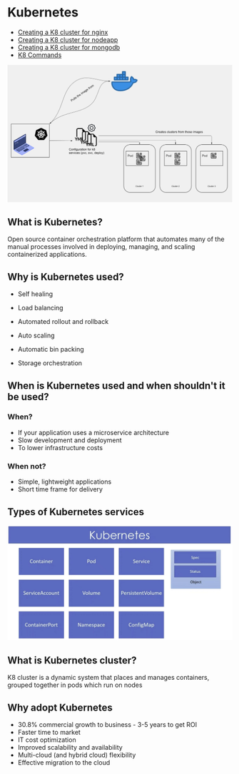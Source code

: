# Kubernetes

- [Creating a K8 cluster for nginx](https://github.com/crotchetycrow/eng110-kubernetes/blob/main/documentation/k8_cluster_nginx.md)
- [Creating a K8 cluster for nodeapp](https://github.com/crotchetycrow/eng110-kubernetes/blob/main/documentation/k8_nodeapp.md)
- [Creating a K8 cluster for mongodb](https://github.com/crotchetycrow/eng110-kubernetes/blob/main/documentation/k8_mongodb.md)
- [K8 Commands](https://github.com/crotchetycrow/eng110-kubernetes/blob/main/documentation/k8_cmd.md)

![](/img/k8_orchestration.png)

## What is Kubernetes?

Open source container orchestration platform that automates many of the manual processes involved in deploying, managing, and scaling containerized applications.

## Why is Kubernetes used?

- Self healing

- Load balancing

- Automated rollout and rollback

- Auto scaling

- Automatic bin packing

- Storage orchestration

## When is Kubernetes used and when shouldn't it be used?

### When?

- If your application uses a microservice architecture
- Slow development and deployment
- To lower infrastructure costs

### When not?

- Simple, lightweight applications
- Short time frame for delivery

## Types of Kubernetes services

![](/img/k8_services.png)

## What is Kubernetes cluster?

K8 cluster is a dynamic system that places and manages containers, grouped together in pods which run on nodes

## Why adopt Kubernetes

- 30.8% commercial growth to business - 3-5 years to get ROI
- Faster time to market
- IT cost optimization
- Improved scalability and availability
- Multi-cloud (and hybrid cloud) flexibility
- Effective migration to the cloud
